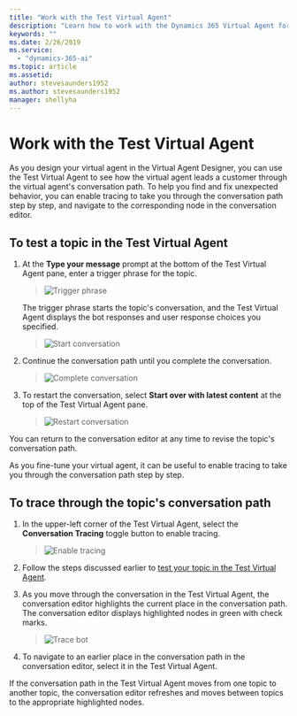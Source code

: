 ```yaml
---
title: "Work with the Test Virtual Agent"
description: "Learn how to work with the Dynamics 365 Virtual Agent for Customer Service Test Virtual Agent."
keywords: ""
ms.date: 2/26/2019
ms.service:
  - "dynamics-365-ai"
ms.topic: article
ms.assetid: 
author: stevesaunders1952
ms.author: stevesaunders1952
manager: shellyha
---
```


# Work with the Test Virtual Agent

As you design your virtual agent in the Virtual Agent Designer, you can use the Test Virtual Agent to see how the virtual agent leads a customer through the virtual agent's conversation path. To help you find and fix unexpected behavior, you can enable tracing to take you through the conversation path step by step, and navigate to the corresponding node in the conversation editor.

## To test a topic in the Test Virtual Agent

1. At the **Type your message** prompt at the bottom of the Test Virtual Agent pane, enter a trigger phrase for the topic.

   > ![Trigger phrase](media/enter-trigger.png)

    The trigger phrase starts the topic's conversation, and the Test Virtual Agent displays the bot responses and user response choices you specified.

   > ![Start conversation](media/start-conversation.png)

2. Continue the conversation path until you complete the conversation.

   > ![Complete conversation](media/complete-test.png)

3. To restart the conversation, select **Start over with latest content** at the top of the Test Virtual Agent pane.

   > ![Restart conversation](media/restart-conversation.png)

You can return to the conversation editor at any time to revise the topic's conversation path.

As you fine-tune your virtual agent, it can be useful to enable tracing to take you through the conversation path step by step.

## To trace through the topic's conversation path

1. In the upper-left corner of the Test Virtual Agent, select the **Conversation Tracing** toggle button to enable tracing.

   > ![Enable tracing](media/enable-tracing.png)

2. Follow the steps discussed earlier to [test your topic in the Test Virtual Agent](#to-test-a-topic-in-the-test-bot).

3. As you move through the conversation in the Test Virtual Agent, the conversation editor highlights the current place in the conversation path. The conversation editor displays highlighted nodes in green with check marks.

   > ![Trace bot](media/trace-bot.png)

4. To navigate to an earlier place in the conversation path in the conversation editor, select it in the Test Virtual Agent.

If the conversation path in the Test Virtual Agent moves from one topic to another topic, the conversation editor refreshes and moves between topics to the appropriate highlighted nodes.
